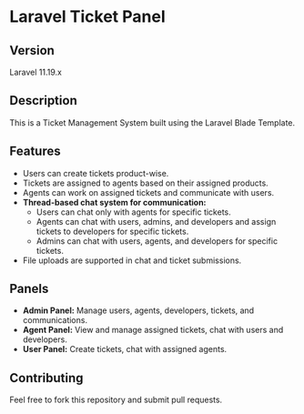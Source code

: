 # Laravel Ticket Panel

## Version
Laravel 11.19.x

## Description
This is a Ticket Management System built using the Laravel Blade Template.

## Features
- Users can create tickets product-wise.
- Tickets are assigned to agents based on their assigned products.
- Agents can work on assigned tickets and communicate with users.
- **Thread-based chat system for communication:**
  - Users can chat only with agents for specific tickets.
  - Agents can chat with users, admins, and developers and assign tickets to developers for specific tickets.
  - Admins can chat with users, agents, and developers for specific tickets.
- File uploads are supported in chat and ticket submissions.

## Panels
- **Admin Panel:** Manage users, agents, developers, tickets, and communications.
- **Agent Panel:** View and manage assigned tickets, chat with users and developers.
- **User Panel:** Create tickets, chat with assigned agents.

## Contributing
Feel free to fork this repository and submit pull requests.

